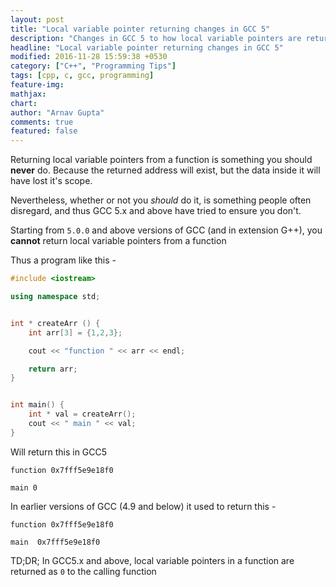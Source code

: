 ```yaml
---
layout: post
title: "Local variable pointer returning changes in GCC 5"
description: "Changes in GCC 5 to how local variable pointers are returned from a function"
headline: "Local variable pointer returning changes in GCC 5"
modified: 2016-11-28 15:59:38 +0530
category: ["C++", "Programming Tips"]
tags: [cpp, c, gcc, programming]
feature-img: 
mathjax: 
chart: 
author: "Arnav Gupta"
comments: true
featured: false
---
```


Returning local variable pointers from a function is something you should
**never** do. Because the returned address will exist, but the 
data inside it will have lost it's scope.

Nevertheless, whether or not you _should_ do it, is something people often
disregard, and thus GCC 5.x and above have tried to ensure you don't.

Starting from `5.0.0` and above versions of GCC (and in extension G++), you
**cannot** return local variable pointers from a function

Thus a program like this - 

```cpp
#include <iostream>

using namespace std;


int * createArr () {
    int arr[3] = {1,2,3};

    cout << "function " << arr << endl;

    return arr;
}


int main() {
    int * val = createArr();
    cout << " main " << val;
}
```  

Will return this in GCC5   
```
function 0x7fff5e9e18f0  

main 0   
```

In earlier versions of GCC (4.9 and below) it used to return this -  
```
function 0x7fff5e9e18f0    

main  0x7fff5e9e18f0  
```

TD;DR;
In GCC5.x and above, local variable pointers in a function are returned as `0` to the calling function
